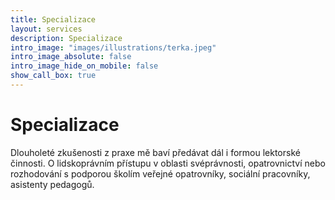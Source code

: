 ```yaml
---
title: Specializace
layout: services
description: Specializace
intro_image: "images/illustrations/terka.jpeg"
intro_image_absolute: false
intro_image_hide_on_mobile: false
show_call_box: true
---
```


# Specializace

Dlouholeté zkušenosti z praxe mě baví předávat dál i
formou lektorské činnosti. O lidskoprávním přístupu v
oblasti svéprávnosti, opatrovnictví nebo rozhodování s
podporou školím veřejné opatrovníky, sociální
pracovníky, asistenty pedagogů.
